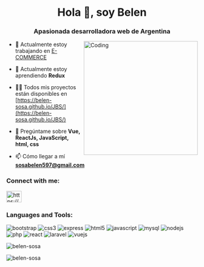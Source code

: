 <h1 align="center">Hola 👋, soy Belen</h1>
<h3 align="center">Apasionada desarrolladora web de Argentina</h3>

<img align="right" width=300px alt="Coding" src="https://i.pinimg.com/originals/ff/d9/b4/ffd9b46366e14141790a80d4922485bf.gif" />

- 🔭 Actualmente estoy trabajando en [E-COMMERCE](https://github.com/Belen-Sosa/E-COMMERCE)

- 🌱 Actualmente estoy aprendiendo **Redux**

- 👨‍💻 Todos mis proyectos están disponibles en [https://belen-sosa.github.io/JBS/](https://belen-sosa.github.io/JBS/)

- 💬 Pregúntame sobre **Vue, ReactJs, JavaScript, html, css**

- 📫 Cómo llegar a mí **sosabelen597@gmail.com**

<h3 align="left">Connect with me:</h3>
<p align="left">
<a href="https://linkedin.com/in/https://www.linkedin.com/in/jorgelina-belen-sosa/" target="blank"><img align="center" src="https://raw.githubusercontent.com/rahuldkjain/github-profile-readme-generator/master/src/images/icons/Social/linked-in-alt.svg" alt="https://www.linkedin.com/in/jorgelina-belen-sosa/" height="30" width="40" /></a>
</p>

<h3 align="left">Languages and Tools:</h3>

<p align="left"> <img src="https://img.shields.io/badge/Bootstrap-563D7C?style=for-the-badge&logo=bootstrap&logoColor=white" alt="bootstrap" />  
  <img src="https://img.shields.io/badge/CSS3-1572B6?style=for-the-badge&logo=css3&logoColor=white" alt="css3" /> 
  <img src="https://img.shields.io/badge/Express%20js-000000?style=for-the-badge&logo=express&logoColor=white" alt="express" /> 
  <img src="https://img.shields.io/badge/HTML5-E34F26?style=for-the-badge&logo=html5&logoColor=white" alt="html5" /> 
  <img src="https://img.shields.io/badge/JavaScript-323330?style=for-the-badge&logo=javascript&logoColor=F7DF1E" alt="javascript" />
 <img src="https://img.shields.io/badge/MySQL-005C84?style=for-the-badge&logo=mysql&logoColor=white" alt="mysql"/> 
<img src="https://img.shields.io/badge/Node%20js-339933?style=for-the-badge&logo=nodedotjs&logoColor=white" alt="nodejs" /> 
<img src="https://img.shields.io/badge/PHP-777BB4?style=for-the-badge&logo=php&logoColor=white" alt="php" /> 
<img src="https://img.shields.io/badge/React-20232A?style=for-the-badge&logo=react&logoColor=61DAFB" alt="react" /> 
<img src="https://img.shields.io/badge/Laravel-FF2D20?style=for-the-badge&logo=laravel&logoColor=white" alt="laravel" >
<img src="https://img.shields.io/badge/Vue%20js-35495E?style=for-the-badge&logo=vuedotjs&logoColor=4FC08D" alt="vuejs" /> </p>

<p><img align="center" src="https://github-readme-stats.vercel.app/api/top-langs?username=belen-sosa&show_icons=true&locale=en&layout=compact&theme=tokyonight" alt="belen-sosa" /></p>

<p><img align="center" src="https://github-readme-streak-stats.herokuapp.com/?user=belen-sosa&theme=tokyonight" alt="belen-sosa" /></p>
